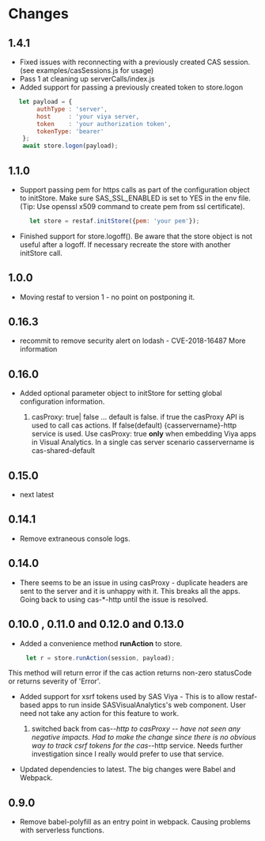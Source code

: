 # Changes

## 1.4.1

- Fixed issues with reconnecting with a previously created CAS session. (see examples/casSessions.js for usage)
- Pass 1 at cleaning up serverCalls/index.js
- Added support for passing a previously created token to store.logon

```Javascript
   let payload = {
        authType : 'server',
        host     : 'your viya server,
        token    : 'your authorization token',
        tokenType: 'bearer'
    };
    await store.logon(payload);

```

## 1.1.0

- Support passing pem for https calls as part of the configuration object to initStore. Make sure SAS_SSL_ENABLED is set to YES in the env file. (Tip: Use openssl x509 command to create pem from ssl certificate).

```javascript
      let store = restaf.initStore({pem: 'your pem'});
```

- Finished support for store.logoff(). Be aware that the store object is not useful after a logoff. If necessary recreate the store with another initStore call.

## 1.0.0

- Moving restaf to version 1 - no point on postponing it.

## 0.16.3

- recommit to remove security alert on lodash -  CVE-2018-16487 More information

## 0.16.0

- Added optional parameter object to initStore for setting global configuration information.

   1. casProxy: true| false   ... default is false. if true the casProxy API is used to call cas actions. If false(default) {casservername}-http service is used. Use casProxy: true **only** when embedding Viya apps in Visual Analytics. In a single cas server scenario casservername is cas-shared-default

## 0.15.0

- next latest

## 0.14.1

- Remove extraneous console logs.

## 0.14.0

- There seems to be an issue in using casProxy - duplicate headers are sent to the server and it is unhappy with it. This breaks all the apps. Going back to using cas-*-http until the issue is resolved.

## 0.10.0 , 0.11.0 and 0.12.0 and 0.13.0

- Added a convenience method **runAction** to store.

```javascript
     let r = store.runAction(session, payload);
```

This method will return error if the cas action returns non-zero statusCode or returns severity of 'Error'.

- Added support for xsrf tokens used by SAS Viya - This is to allow restaf-based apps to run inside SASVisualAnalytics's web component. User need not take any action for this feature to work.

   1. switched back from cas-*-http to casProxy -- have not seen any negative impacts. Had to make the change since there is no obvious way to track csrf tokens for the cas-*-http service. Needs further investigation since I really would prefer to use that service.

- Updated dependencies to latest. The big changes were Babel and Webpack.

## 0.9.0

- Remove babel-polyfill as an entry point in webpack. Causing problems with serverless functions.
